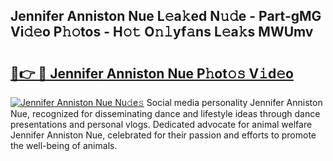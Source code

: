 ## Jennifer Anniston Nue L𝚎a𝚔ed N𝚞𝚍e - Part-gMG Vi𝚍𝚎o P𝚑𝚘tos - H𝚘𝚝 O𝚗𝚕yf𝚊ns L𝚎a𝚔s MWUmv

# <h2><a href="http://kfb7hqc.oniu.top/?m=Jennifer+Anniston+Nue">🔗👉 🔴 Jennifer Anniston Nue P𝚑ot𝚘𝚜 V𝚒d𝚎o</a></h2>

[![Jennifer Anniston Nue Nu𝚍e𝚜](https://i.imgur.com/0qMVB7G.gif)](http://kfb7hqc.oniu.top/?m=Jennifer+Anniston+Nue)
Social media personality Jennifer Anniston Nue, recognized for disseminating dance and lifestyle ideas through dance presentations and personal vlogs. Dedicated advocate for animal welfare Jennifer Anniston Nue, celebrated for their passion and efforts to promote the well-being of animals.  
